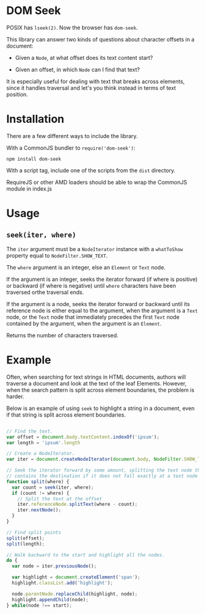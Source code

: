 DOM Seek
========

POSIX has `lseek(2)`. Now the browser has `dom-seek`.

This library can answer two kinds of questions about character offsets in a
document:

- Given a `Node`, at what offset does its text content start?

- Given an offset, in which `Node` can I find that text?

It is especially useful for dealing with text that breaks across elements,
since it handles traversal and let's you think instead in terms of text
position.


Installation
============

There are a few different ways to include the library.

With a CommonJS bundler to `require('dom-seek')`:

    npm install dom-seek

With a script tag, include one of the scripts from the `dist` directory.

RequireJS or other AMD loaders should be able to wrap the CommonJS module
in index.js

Usage
=====

## `seek(iter, where)`

The `iter` argument must be a `NodeIterator` instance with a `whatToShow`
property equal to `NodeFilter.SHOW_TEXT`.

The `where` argument is an integer, else an `Element` or `Text` node.

If the argument is an integer, seeks the iterator forward (if where is positive)
or backward (if where is negative) until `where` characters have been traversed
orthe traversal ends.

If the argument is a node, seeks the iterator forward or backward until its
reference node is either equal to the argument, when the argument is a `Text`
node, or the `Text` node that immediately precedes the first `Text` node
contained by the argument, when the argument is an `Element`.

Returns the number of characters traversed.

Example
=======

Often, when searching for text strings in HTML documents, authors will traverse
a document and look at the text of the leaf Elements. However, when the search
pattern is split across element boundaries, the problem is harder.

Below is an example of using `seek` to highlight a string in a document, even
if that string is split across element boundaries.

```javascript

// Find the text.
var offset = document.body.textContent.indexOf('ipsum');
var length = 'ipsum'.length

// Create a NodeIterator.
var iter = document.createNodeIterator(document.body, NodeFilter.SHOW_TEXT);

// Seek the iterator forward by some amount, splitting the text node that
// contains the destination if it does not fall exactly at a text node boundary.
function split(where) {
  var count = seek(iter, where);
  if (count != where) {
    // Split the text at the offset
    iter.referenceNode.splitText(where - count);
    iter.nextNode();
  }
}

// Find split points
split(offset);
split(length);

// Walk backward to the start and highlight all the nodes.
do {
  var node = iter.previousNode();

  var highlight = document.createElement('span');
  highlight.classList.add('highlight');

  node.parentNode.replaceChild(highlight, node);
  highlight.appendChild(node);
} while(node !== start);
```
